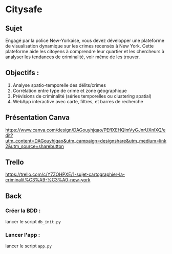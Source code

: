 # Citysafe

## Sujet

Engagé par la police New-Yorkaise, vous devez développer une plateforme de visualisation dynamique sur les crimes recensés à New York. Cette plateforme aide les citoyens à comprendre leur quartier et les chercheurs à analyser les tendances de criminalité, voir même de les trouver.

## Objectifs :

<ol>
<li>Analyse spatio-temporelle des délits/crimes</li>
<li>Corrélation entre type de crime et zone géographique</li>
<li>Prévisions de criminalité (séries temporelles ou clustering spatial)</li>
<li>WebApp interactive avec carte, filtres, et barres de recherche</li>
</ol>

## Présentation Canva

https://www.canva.com/design/DAGouyhjqao/PEflXEHQlmVyGJnrUXnlXQ/edit?utm_content=DAGouyhjqao&utm_campaign=designshare&utm_medium=link2&utm_source=sharebutton

## Trello

https://trello.com/c/Y7ZOHPXE/1-sujet-cartographier-la-criminalit%C3%A9-%C3%A0-new-york

## Back

### Créer la BDD :

lancer le script `db_init.py`

### Lancer l'app :

lancer le script `app.py`

